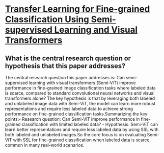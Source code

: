 # [Transfer Learning for Fine-grained Classification Using Semi-supervised   Learning and Visual Transformers](https://arxiv.org/abs/2305.10018)

## What is the central research question or hypothesis that this paper addresses?

The central research question this paper addresses is: Can semi-supervised learning with visual transformers (Semi-ViT) improve performance in fine-grained image classification tasks where labeled data is scarce, compared to standard convolutional neural networks and visual transformers alone? The key hypothesis is that by leveraging both labeled and unlabeled image data with Semi-ViT, the model can learn more robust representations and require less labeled data to achieve strong performance on fine-grained classification tasks.Summarizing the key points:- Research question: Can Semi-ViT improve performance in fine-grained classification with limited labeled data? - Hypothesis: Semi-ViT can learn better representations and require less labeled data by using SSL with both labeled and unlabeled images.So the core focus is on evaluating Semi-ViT with SSL for fine-grained classification when labeled data is scarce, common in many real-world scenarios.
